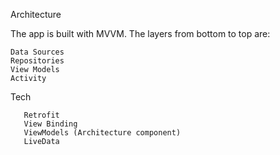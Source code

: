 Architecture

The app is built with MVVM. The layers from bottom to top are:

    Data Sources
    Repositories
    View Models
    Activity

   
 Tech
   
       Retrofit
       View Binding
       ViewModels (Architecture component)
       LiveData
